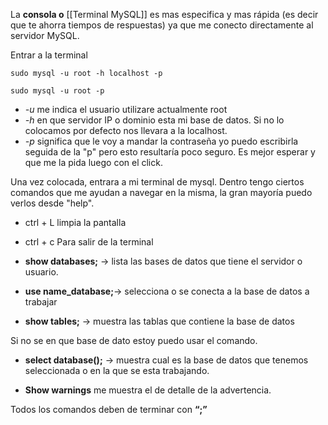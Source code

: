 La **consola o** [[Terminal MySQL]] es mas especifica y mas rápida (es decir que te ahorra tiempos de respuestas) ya que me conecto directamente al servidor MySQL. 

Entrar a la terminal

```
sudo mysql -u root -h localhost -p
```

```
sudo mysql -u root -p
```


- _-u_ me indica el usuario utilizare actualmente root
- _-h_ en que servidor IP o dominio esta mi base de datos. Si no lo colocamos por defecto nos llevara a la localhost.
- _-p_ significa que le voy a mandar la contraseña  yo puedo escribirla seguida de la "p" pero esto resultaría poco seguro. Es mejor esperar y que me la pida luego con el click.  

Una vez colocada, entrara a mi terminal de mysql. Dentro tengo ciertos comandos que me ayudan a navegar en la misma, la gran mayoría puedo verlos desde "help".

- ctrl + L limpia la pantalla

- ctrl  + c  Para salir de la terminal  

- **show databases;** -> lista las bases de datos que tiene el servidor o usuario.

- **use name_database;**-> selecciona o se conecta a la base de datos a trabajar

- **show tables;** -> muestra las tablas que contiene la base de datos

Si no se en que base de dato estoy puedo usar el comando. 

- **select database();** -> muestra cual es la base de datos que tenemos seleccionada o en la que se esta trabajando.

- **Show warnings** me muestra el de detalle de la advertencia. 


Todos los comandos deben de terminar con **“;”**

